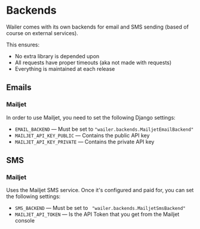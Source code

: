 # Backends

Wailer comes with its own backends for email and SMS sending (based of course on
external services).

This ensures:

-   No extra library is depended upon
-   All requests have proper timeouts (aka not made with requests)
-   Everything is maintained at each release

## Emails

### Mailjet

In order to use Mailjet, you need to set the following Django settings:

-   `EMAIL_BACKEND` &mdash; Must be set to
    `"wailer.backends.MailjetEmailBackend"`
-   `MAILJET_API_KEY_PUBLIC` &mdash; Contains the public API key
-   `MAILJET_API_KEY_PRIVATE` &mdash; Contains the private API key

## SMS

### Mailjet

Uses the Mailjet SMS service. Once it's configured and paid for, you can set the
following settings:

-   `SMS_BACKEND` &mdash; Must be set to ` "wailer.backends.MailjetSmsBackend"`
-   `MAILJET_API_TOKEN` &mdash; Is the API Token that you get from the Mailjet
    console
